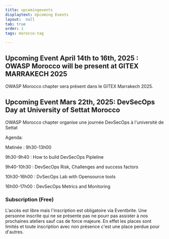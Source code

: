 ```yaml
---
title: upcomingevents
displaytext: Upcoming Events
layout:  null
tab: true
order: 1
tags: morocco-tag

---
```

## Upcoming Event April 14th to 16th, 2025 : OWASP Morocco will be present at GITEX MARRAKECH 2025
OWASP Morocco chapter sera présent dans le GITEX Marrakech 2025.

## Upcoming Event Mars 22th, 2025: DevSecOps Day at University of Settat Morocco
OWASP Morocco chapter organise une journée DevSecOps à l'université de Settat

Agenda:

Matinée : 9h30-13h00

9h30-9h40 : How to build DevSecOps Pipleline

9h40-10h30 : DevSecOps Risk, Challenges and success factors

10h30-16h00 : DvSecOps Lab with Opensource tools

16h00-17h00 : DevSecOps Metrics and Monitoring

### Subscription (Free)

L'accès est libre mais l'inscription est obligatoire via Eventbrite.
Une personne inscrite qui ne se présente pas ne pourr pas assister à nos prochaines ateliers sauf cas de force majeure. En effet les places sont limités et toute inscription avec non présence c'est une place perdue pour d'autres.


